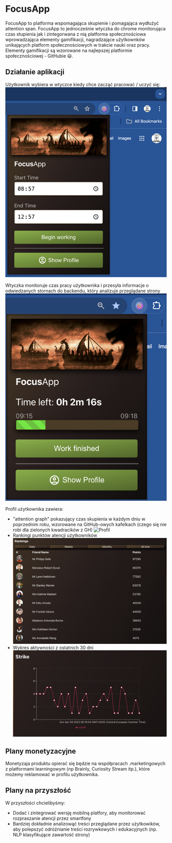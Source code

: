 # FocusApp

FocusApp to platforma wspomagająca skupienie i pomagająca wydłużyć attention span.
FocusApp to jednocześnie wtyczka do chrome monitorująca czas stupienia jak i zintegorwana z nią platforma społecznościowa wprowadzająca elementy gamifikacji, nagradzające użytkownków unikających platform społecznościowych w trakcie nauki oraz pracy.
Elementy gamifikacji są wzorowane na najlepszej platformie społecznościowej - GitHubie 😃.

## Działanie aplikacji

Użytkownik wybiera w wtyczce kiedy chce zacząć pracować / uczyć się:
![Time picker](assets/picker.png)

Wtyczka monitoruje czas pracy użytkownika i przesyła informacje o odwiedzanych stornach do backendu, który analizuje przeglądane strony
![Timer](assets/timer.png)

Profil użytkownika zawiera:
- "attention graph" pokazujący czas skupienia w każdym dniu w poprzednim roku, wzorowane na GitHub-owych kafelkach (czego się nie robi dla zielonych kwadracików z GH)
![Profil](assets/profil.png)
- Rankingi punktów atencji użytkowników
![Rankings](assets/rankings.png)
- Wykres aktywności z ostatnich 30 dni
![Strike](assets/strike_graph.png)

## Plany monetyzacyjne

Monetyzaja produktu opierać się będzie na współpracach .marketingowych z platformami learningowym (np Brainly, Curiosity Stream itp.), które możemy reklamować w profilu użytkownika. 

## Plany na przyszłość

W przyszłości chcielibyśmy:
- Dodać i zintegrować wersję mobilną platfory, aby monitorować rozpraszanie atencji przez smartfony
- Bardziej dokładnie analizowąć treści przeglądane przez użytkowików, aby polepszyć odróżnianie treści rozrywkowych i edukacyjnych (np. NLP klasyfikujące zawartość strony)
